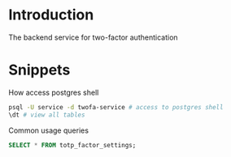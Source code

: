 # Introduction
The backend service for two-factor authentication

# Snippets
How access postgres shell  
```sh
psql -U service -d twofa-service # access to postgres shell
\dt # view all tables
```
Common usage queries  
```sql
SELECT * FROM totp_factor_settings;
```
